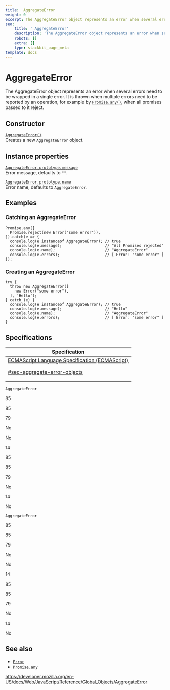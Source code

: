 ```yaml
---
title:  AggregateError
weight: 0
excerpt: The AggregateError object represents an error when several errors need to be wrapped in a single error. It is thrown when multiple errors need to be reported by an operation
seo:
    title: ' AggregateError'
    description: 'The AggregateError object represents an error when several errors need to be wrapped in a single error. It is thrown when multiple errors need to be reported by an operation'
    robots: []
    extra: []
    type: stackbit_page_meta
template: docs
---
```


# AggregateError

The AggregateError object represents an error when several errors need to be wrapped in a single error. It is thrown when multiple errors need to be reported by an operation, for example by [`Promise.any()`](promise/any), when all promises passed to it reject.

## Constructor

[`AggregateError()`](aggregateerror/aggregateerror)  
Creates a new `AggregateError` object.

## Instance properties

[`AggregateError.prototype.message`](error/message)  
Error message, defaults to `""`.

[`AggregateError.prototype.name`](error/name)  
Error name, defaults to `AggregateError`.

## Examples

### Catching an AggregateError

    Promise.any([
      Promise.reject(new Error("some error")),
    ]).catch(e => {
      console.log(e instanceof AggregateError); // true
      console.log(e.message);                   // "All Promises rejected"
      console.log(e.name);                      // "AggregateError"
      console.log(e.errors);                    // [ Error: "some error" ]
    });

### Creating an AggregateError

    try {
      throw new AggregateError([
        new Error("some error"),
      ], 'Hello');
    } catch (e) {
      console.log(e instanceof AggregateError); // true
      console.log(e.message);                   // "Hello"
      console.log(e.name);                      // "AggregateError"
      console.log(e.errors);                    // [ Error: "some error" ]
    }

## Specifications

<table><thead><tr class="header"><th>Specification</th></tr></thead><tbody><tr class="odd"><td><a href="https://tc39.es/ecma262/#sec-aggregate-error-objects">ECMAScript Language Specification (ECMAScript) 
<br/>

<span class="small">#sec-aggregate-error-objects</span></a></td></tr></tbody></table>

`AggregateError`

85

85

79

No

No

14

85

85

79

No

14

No

`AggregateError`

85

85

79

No

No

14

85

85

79

No

14

No

## See also

-   [`Error`](error)
-   [`Promise.any`](promise/any)

<a href="https://developer.mozilla.org/en-US/docs/Web/JavaScript/Reference/Global_Objects/AggregateError" class="_attribution-link">https://developer.mozilla.org/en-US/docs/Web/JavaScript/Reference/Global_Objects/AggregateError</a>
